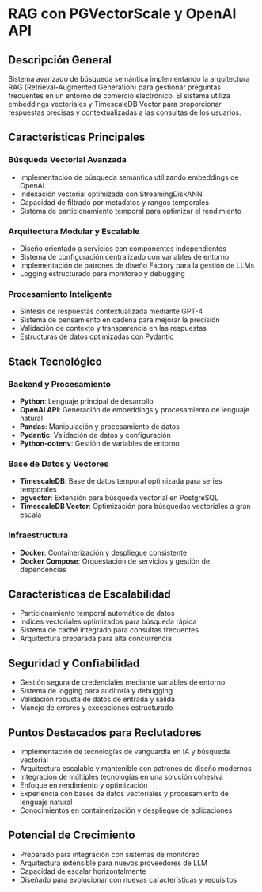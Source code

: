 # RAG con PGVectorScale y OpenAI API

## Descripción General
Sistema avanzado de búsqueda semántica implementando la arquitectura RAG (Retrieval-Augmented Generation) para gestionar preguntas frecuentes en un entorno de comercio electrónico. El sistema utiliza embeddings vectoriales y TimescaleDB Vector para proporcionar respuestas precisas y contextualizadas a las consultas de los usuarios.

## Características Principales

### Búsqueda Vectorial Avanzada
- Implementación de búsqueda semántica utilizando embeddings de OpenAI
- Indexación vectorial optimizada con StreamingDiskANN
- Capacidad de filtrado por metadatos y rangos temporales
- Sistema de particionamiento temporal para optimizar el rendimiento

### Arquitectura Modular y Escalable
- Diseño orientado a servicios con componentes independientes
- Sistema de configuración centralizado con variables de entorno
- Implementación de patrones de diseño Factory para la gestión de LLMs
- Logging estructurado para monitoreo y debugging

### Procesamiento Inteligente
- Síntesis de respuestas contextualizada mediante GPT-4
- Sistema de pensamiento en cadena para mejorar la precisión
- Validación de contexto y transparencia en las respuestas
- Estructuras de datos optimizadas con Pydantic

## Stack Tecnológico

### Backend y Procesamiento
- **Python**: Lenguaje principal de desarrollo
- **OpenAI API**: Generación de embeddings y procesamiento de lenguaje natural
- **Pandas**: Manipulación y procesamiento de datos
- **Pydantic**: Validación de datos y configuración
- **Python-dotenv**: Gestión de variables de entorno

### Base de Datos y Vectores
- **TimescaleDB**: Base de datos temporal optimizada para series temporales
- **pgvector**: Extensión para búsqueda vectorial en PostgreSQL
- **TimescaleDB Vector**: Optimización para búsquedas vectoriales a gran escala

### Infraestructura
- **Docker**: Containerización y despliegue consistente
- **Docker Compose**: Orquestación de servicios y gestión de dependencias

## Características de Escalabilidad
- Particionamiento temporal automático de datos
- Índices vectoriales optimizados para búsqueda rápida
- Sistema de caché integrado para consultas frecuentes
- Arquitectura preparada para alta concurrencia

## Seguridad y Confiabilidad
- Gestión segura de credenciales mediante variables de entorno
- Sistema de logging para auditoría y debugging
- Validación robusta de datos de entrada y salida
- Manejo de errores y excepciones estructurado

## Puntos Destacados para Reclutadores
- Implementación de tecnologías de vanguardia en IA y búsqueda vectorial
- Arquitectura escalable y mantenible con patrones de diseño modernos
- Integración de múltiples tecnologías en una solución cohesiva
- Enfoque en rendimiento y optimización
- Experiencia con bases de datos vectoriales y procesamiento de lenguaje natural
- Conocimientos en containerización y despliegue de aplicaciones

## Potencial de Crecimiento
- Preparado para integración con sistemas de monitoreo
- Arquitectura extensible para nuevos proveedores de LLM
- Capacidad de escalar horizontalmente
- Diseñado para evolucionar con nuevas características y requisitos
